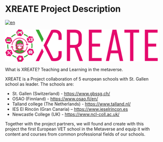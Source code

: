# XREATE Project Description
[![en](https://img.shields.io/badge/lang-en-red.svg)](xreate-project-description.en.md)
<!-- [![es](https://img.shields.io/badge/lang-es-yellow.svg)](xreate-project-description.es.md) -->

![XREATE logo](img/XREATE-identity-type-icon-horizontal.png)

What is XREATE?
Teaching and Learning in the metaverse.

XREATE is a Project collaboration of 5 european schools with St. Gallen school as leader. The schools are:
* St. Gallen (Switzerland) - https://www.gbssg.ch/
* OSAO (Finnland) - https://www.osao.fi/en/
* Talland college (The Netherlands) - https://www.talland.nl/
* IES El Rincón (Gran Canaria) – https://www.ieselrincon.es
* Newcastle College (UK) - https://www.ncl-coll.ac.uk/

Together with the project partners, we will found and create with this project the first European VET school in the Metaverse and equip it with content and courses from common professional fields of our schools.